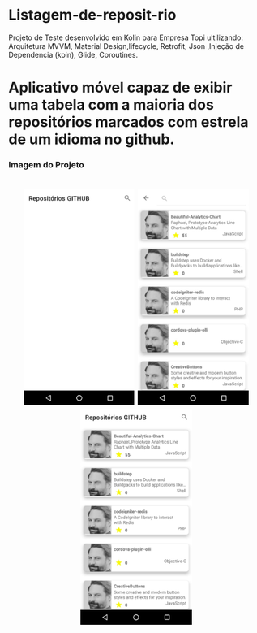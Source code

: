 # Listagem-de-reposit-rio
Projeto de Teste desenvolvido em Kolin para Empresa Topi  ultilizando:  Arquitetura MVVM, Material Design,lifecycle, Retrofit,  Json ,Injeção de Dependencia (koin), Glide, Coroutines.
<h1>Aplicativo móvel capaz de exibir uma tabela com a maioria dos repositórios marcados com estrela de um idioma no github.</h1>

<h3>Imagem do Projeto</h3>

<h1 align="center">
   <img src="https://github.com/wesleyorrr/Listagem-de-reposit-rio/blob/master/app/repo3.jpg" height="425" />
   <img src="https://github.com/wesleyorrr/Listagem-de-reposit-rio/blob/master/app/repo2.jpg" height="425" />
	 <img src="https://github.com/wesleyorrr/Listagem-de-reposit-rio/blob/master/app/repo.jpg" height="425" />

</h1>

